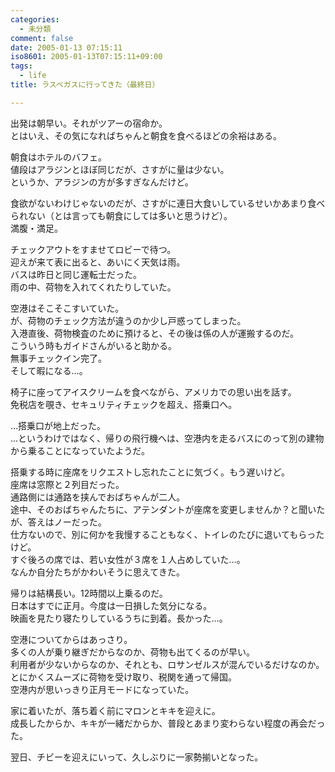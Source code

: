 ```yaml
---
categories:
  - 未分類
comment: false
date: 2005-01-13 07:15:11
iso8601: 2005-01-13T07:15:11+09:00
tags:
  - life
title: ラスベガスに行ってきた（最終日）

---
```


<div class="entry-body">
  <p>出発は朝早い。それがツアーの宿命か。<br />
    とはいえ、その気になればちゃんと朝食を食べるほどの余裕はある。</p>

  <p>朝食はホテルのバフェ。<br />
    値段はアラジンとほぼ同じだが、さすがに量は少ない。<br />
    というか、アラジンの方が多すぎなんだけど。</p>

  <p>食欲がないわけじゃないのだが、さすがに連日大食いしているせいかあまり食べられない（とは言っても朝食にしては多いと思うけど）。<br />
    満腹・満足。</p>

  <p>チェックアウトをすませてロビーで待つ。<br />
    迎えが来て表に出ると、あいにく天気は雨。<br />
    バスは昨日と同じ運転士だった。<br />
    雨の中、荷物を入れてくれたりしていた。</p>

  <p>空港はそこそこすいていた。<br />
    が、荷物のチェック方法が違うのか少し戸惑ってしまった。<br />
    入港直後、荷物検査のために預けると、その後は係の人が運搬するのだ。<br />
    こういう時もガイドさんがいると助かる。<br />
    無事チェックイン完了。<br />
    そして暇になる…。</p>

  <p>椅子に座ってアイスクリームを食べながら、アメリカでの思い出を話す。<br />
    免税店を覗き、セキュリティチェックを超え、搭乗口へ。</p>

  <p>…搭乗口が地上だった。<br />
    …というわけではなく、帰りの飛行機へは、空港内を走るバスにのって別の建物から乗ることになっていたようだ。</p>

  <p>搭乗する時に座席をリクエストし忘れたことに気づく。もう遅いけど。<br />
    座席は窓際と２列目だった。<br />
    通路側には通路を挟んでおばちゃんが二人。<br />
    途中、そのおばちゃんたちに、アテンダントが座席を変更しませんか？と聞いたが、答えはノーだった。<br />
    仕方ないので、別に何かを我慢することもなく、トイレのたびに退いてもらったけど。<br />
    すぐ後ろの席では、若い女性が３席を１人占めしていた…。<br />
    なんか自分たちがかわいそうに思えてきた。</p>

  <p>帰りは結構長い。12時間以上乗るのだ。<br />
    日本はすでに正月。今度は一日損した気分になる。<br />
    映画を見たり寝たりしているうちに到着。長かった…。</p>

  <p>空港についてからはあっさり。<br />
    多くの人が乗り継ぎだからなのか、荷物も出てくるのが早い。<br />
    利用者が少ないからなのか、それとも、ロサンゼルスが混んでいるだけなのか。<br />
    とにかくスムーズに荷物を受け取り、税関を通って帰国。<br />
    空港内が思いっきり正月モードになっていた。</p>

  <p>家に着いたが、落ち着く前にマロンとキキを迎えに。<br />
    成長したからか、キキが一緒だからか、普段とあまり変わらない程度の再会だった。</p>

  <p>翌日、チビーを迎えにいって、久しぶりに一家勢揃いとなった。</p>
</div>
